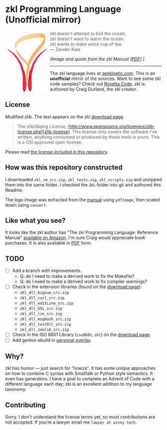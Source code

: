 # zkl Programming Language (Unofficial mirror)

<img align="left" height="200" alt="zkl Logo" src="zkl-logo.png">

> zkl doesn't attempt to boil the ocean,\
> zkl doesn't want to warm the ocean.\
> zkl wants to make  anice cup of tea.\
&mdash; Zander Kale

*(Image and quote from the zkl Manual ([PDF][manual-pdf]).)*

---

The zkl language lives at [zenkinetic.com][zkl-home].  This is an
**unofficial** mirror of the sources.  Want to see some zkl code samples?
Check out [Rosetta Code][rosetta-code].  zkl is authored by Craig Durland, the
zkl creator.

[zkl-home]: http://www.zenkinetic.com/zkl.html
[rosetta-code]: https://www.rosettacode.org/wiki/Category:Zkl
[manual-pdf]: http://www.zenkinetic.com/Documents/zklManual.pdf

## License

Modified zlib.  The text appears on the zkl [download page][download-page].

> The zlib/libpng License,
> [http://www.opensource.org/licenses/zlib-license.php][zlib-license]. This
> license only covers the software I've written, anything consumed or produced
> by these tools is yours. This is a OSI approved open license.

Please read [the license included in this repository](./VM/license.txt).

[download-page]: http://www.zenkinetic.com/zklDownloads.html
[zlib-license]: http://www.opensource.org/licenses/zlib-license.php

## How was this repository constructed

I downloaded `zkl_vm_src.zip`, `zkl_tests.zip`, `zkl_scripts.zip` and unzipped
them into the same folder.  I checked the `ZKL` folder into git and authored
this Readme.

The logo image was extracted from the [manual][manual-pdf] using
`pdfimage`, then scaled down using `convert`.

## Like what you see?

It looks like the zkl author has "The zkl Programming Language: Reference
Manual" [available on Amazon][book-on-amazon].  I'm sure Craig would appreciate
book purchases.  It is also available in [PDF][manual-pdf] form.

[book-on-amazon]: https://www.amazon.com/dp/1461120497

## TODO

- [ ] Add a branch with improvements.
  + Q: do I need to make a derived work to fix the Makefile?
  + Q: do I need to make a derived work to fix compiler warnings?
- [ ] Check in the extension libraries (found on the
      [download page][download-page]):
  + `zkl_dll_bignum_src.zip`
  + `zkl_dll_curl_src.zip`
  + `zkl_dll_editLine_src.zip`
  + `zkl_dll_GSL_src.zip`
  + `zkl_dll_lzo_src.zip`
  + `zkl_dll_msgHash_src.zip`
  + `zkl_dll_testDll_src.zip`
  + `zkl_dll_zeelib_src.zip`
- [ ] Check in the ISO 8601 Library (`iso8601.zkl`) on the
      [download page][download-page].
- [ ] Add gentoo ebuild in [personal overlay][winny-overlay].

[winny-overlay]: https://github.com/winny-/winny-overlay

## Why?

zkl has humor &mdash; just search for "howza".  It has some unique approaches
on how to combine C syntax with Smalltalk or Python style semantics.  It even
has generators.  I have a goal to complete an Advent of Code with a different
language each day; zkl is an excellent addition to my language taxonomy.

## Contributing

Sorry.  I don't understand the license terms yet, so most contributions are not
accepted.  If you're a lawyer email me `lawyer at winny.tech`.
